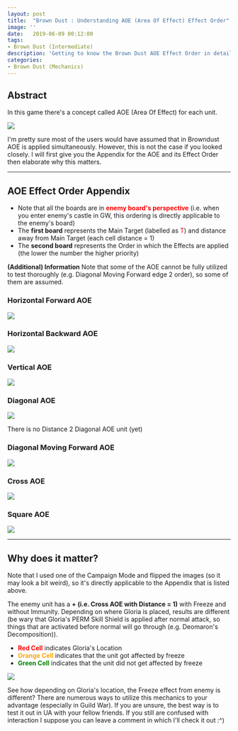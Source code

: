 ```yaml
---
layout: post
title:  "Brown Dust : Understanding AOE (Area Of Effect) Effect Order"
image: ''
date:   2019-06-09 00:12:00
tags:
- Brown Dust (Intermediate)
description: 'Getting to know the Brown Dust AOE Effect Order in detail'
categories:
- Brown Dust (Mechanics)
---
```


## Abstract

In this game there's a concept called AOE (Area Of Effect) for each unit.

<img src="../uploads/browndust-2-row-formation-aoe.jpg">

I'm pretty sure most of the users would have assumed that in Browndust AOE is applied simultaneously. However, this is not the case if you looked closely. I will first give you the Appendix for the AOE and its Effect Order then elaborate why this matters.

---

## AOE Effect Order Appendix

* Note that all the boards are in <span style="color:red">**enemy board's perspective**</span> (i.e. when you enter enemy's castle in GW, this ordering is directly applicable to the enemy's board)
* The **first board** represents the Main Target (labelled as <span style="color:red">T</span>) and distance away from Main Target (each cell distance = 1)
* The **second board** represents the Order in which the Effects are applied (the lower the number the higher priority)

**(Additional) Information** Note that some of the AOE cannot be fully utilized to test thoroughly (e.g. Diagonal Moving Forward edge 2 order), so some of them are assumed.

### Horizontal Forward AOE

<img src="../uploads/browndust-understanding-aoe-effect-order-horizontal-forward-line-aoe.jpg">

### Horizontal Backward AOE

<img src="../uploads/browndust-understanding-aoe-effect-order-horizontal-backward-line-aoe.jpg">

### Vertical AOE

<img src="../uploads/browndust-understanding-aoe-effect-order-vertical-line-aoe.jpg">

### Diagonal AOE

<img src="../uploads/browndust-understanding-aoe-effect-order-diagonal-aoe.jpg">

There is no Distance 2 Diagonal AOE unit (yet)

### Diagonal Moving Forward AOE

<img src="../uploads/browndust-understanding-aoe-effect-order-forward-diagonal-aoe.jpg">


### Cross AOE

<img src="../uploads/browndust-understanding-aoe-effect-order-cross-aoe.jpg">

### Square AOE

<img src="../uploads/browndust-understanding-aoe-effect-order-square-aoe.jpg">

---

## Why does it matter?

Note that I used one of the Campaign Mode and flipped the images (so it may look a bit weird), so it's directly applicable to the Appendix that is listed above.

The enemy unit has a **+ (i.e. Cross AOE with Distance = 1)** with Freeze and without Immunity. Depending on where Gloria is placed, results are different (be wary that Gloria's PERM Skill Shield is applied after normal attack, so things that are activated before normal will go through (e.g. Deomaron's Decomposition)).

* <span style="color:red">**Red Cell**</span> indicates Gloria's Location
* <span style="color:orange">**Orange Cell**</span> indicates that the unit got affected by freeze
* <span style="color:green">**Green Cell**</span> indicates that the unit did not get affected by freeze

<img src="../uploads/browndust-understanding-aoe-effect-order-example.jpg">

See how depending on Gloria's location, the Freeze effect from enemy is different? There are numerous ways to utilize this mechanics to your advantage (especially in Guild War). If you are unsure, the best way is to test it out in UA with your fellow friends. If you still are confused with interaction I suppose you can leave a comment in which I'll check it out :^)
